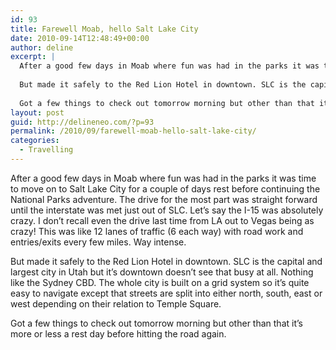 ```yaml
---
id: 93
title: Farewell Moab, hello Salt Lake City
date: 2010-09-14T12:48:49+00:00
author: deline
excerpt: |
  After a good few days in Moab where fun was had in the parks it was time to move on to Salt Lake City for a couple of days rest before continuing the National Parks adventure. The drive for the most part was straight forward until the interstate was met just out of SLC. Let's say the I-15 was absolutely crazy. I don't recall even the drive last time from LA out to Vegas being as crazy! This was like 12 lanes of traffic (6 each way) with road work and entries/exits every few miles. Way intense.
  
  But made it safely to the Red Lion Hotel in downtown. SLC is the capital and largest city in Utah but it's downtown doesn't see that busy at all. Nothing like the Sydney CBD. The whole city is built on a grid system so it's quite easy to navigate except that streets are split into either north, south, east or west depending on their relation to Temple Square.
  
  Got a few things to check out tomorrow morning but other than that it's more or less a rest day before hitting the road again.
layout: post
guid: http://delineneo.com/?p=93
permalink: /2010/09/farewell-moab-hello-salt-lake-city/
categories:
  - Travelling
---
```

After a good few days in Moab where fun was had in the parks it was time to move on to Salt Lake City for a couple of days rest before continuing the National Parks adventure. The drive for the most part was straight forward until the interstate was met just out of SLC. Let&#8217;s say the I-15 was absolutely crazy. I don&#8217;t recall even the drive last time from LA out to Vegas being as crazy! This was like 12 lanes of traffic (6 each way) with road work and entries/exits every few miles. Way intense.

But made it safely to the Red Lion Hotel in downtown. SLC is the capital and largest city in Utah but it&#8217;s downtown doesn&#8217;t see that busy at all. Nothing like the Sydney CBD. The whole city is built on a grid system so it&#8217;s quite easy to navigate except that streets are split into either north, south, east or west depending on their relation to Temple Square.

Got a few things to check out tomorrow morning but other than that it&#8217;s more or less a rest day before hitting the road again.